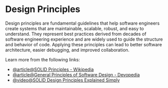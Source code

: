 # Design Principles

Design principles are fundamental guidelines that help software engineers create systems that are maintainable, scalable, robust, and easy to understand. They represent best practices derived from decades of software engineering experience and are widely used to guide the structure and behavior of code. Applying these principles can lead to better software architecture, easier debugging, and improved collaboration.

Learn more from the following links:

* [@article@SOLID Principles - Wikipedia](https://en.wikipedia.org/wiki/SOLID)
* [@article@General Principles of Software Design - Devopedia](https://devopedia.org/solid-design-principles)
* [@video@SOLID Design Principles Explained Simply](https://www.youtube.com/watch?v=rtmFCcjEgEw)
